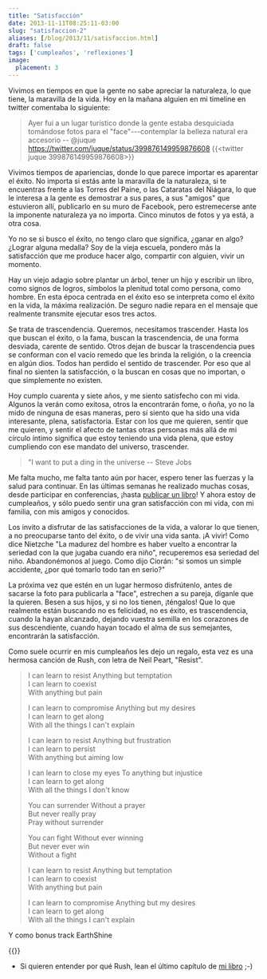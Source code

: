```yaml
---
title: "Satisfacción"
date: 2013-11-11T08:25:11-03:00
slug: "satisfaccion-2"
aliases: [/blog/2013/11/satisfaccion.html]
draft: false
tags: ['cumpleaños', 'reflexiones']
image:
  placement: 3
---
```

Vivimos en tiempos en que la gente no sabe apreciar la naturaleza, lo
que tiene, la maravilla de la vida. Hoy en la mañana alguien en mi
timeline en twitter comentaba lo siguiente:

> Ayer fui a un lugar turístico donde la gente estaba desquiciada
> tomándose fotos para el "face"---contemplar la belleza natural era
> accesorio -- \@juque
> <https://twitter.com/juque/status/399876149959876608>
{{<twitter juque 399876149959876608>}}

Vivimos tiempos de apariencias, donde lo que parece importar es
aparentar el éxito. No importa si estás ante la maravilla de la
naturaleza, si te encuentras frente a las Torres del Paine, o las
Cataratas del Niágara, lo que le interesa a la gente es demostrar a sus
pares, a sus "amigos" que estuvieron allí, publicarlo en su muro de
Facebook, pero estremecerse ante la imponente naturaleza ya no importa.
Cinco minutos de fotos y ya está, a otra cosa.

Yo no se si busco el éxito, no tengo claro que significa, ¿ganar en
algo? ¿Lograr alguna medalla? Soy de la vieja escuela, pondero más la
satisfacción que me produce hacer algo, compartir con alguien, vivir un
momento.

Hay un viejo adagio sobre plantar un árbol, tener un hijo y escribir un
libro, como signos de logros, símbolos la plenitud total como persona,
como hombre. En esta época centrada en el éxito eso se interpreta como
el éxito en la vida, la máxima realización. De seguro nadie repara en el
mensaje que realmente transmite ejecutar esos tres actos.

Se trata de trascendencia. Queremos, necesitamos trascender. Hasta los
que buscan el éxito, o la fama, buscan la trascendencia, de una forma
desviada, carente de sentido. Otros dejan de buscar la trascendencia
pues se conforman con el vacío remedo que les brinda la religión, o la
creencia en algún dios. Todos han perdido el sentido de trascender. Por
eso que al final no sienten la satisfacción, o la buscan en cosas que no
importan, o que simplemente no existen.

Hoy cumplo cuarenta y siete años, y me siento satisfecho con mi vida.
Algunos la verán como exitosa, otros la encontrarán fome, o ñoña, yo no
la mido de ninguna de esas maneras, pero sí siento que ha sido una vida
interesante, plena, satisfactoria. Estar con los que me quieren, sentir
que me quieren, y sentir el afecto de tantas otras personas más allá de
mi círculo íntimo significa que estoy teniendo una vida plena, que estoy
cumpliendo con ese mandato del universo, trascender.

> "I want to put a ding in the universe -- Steve Jobs

Me falta mucho, me falta tanto aún por hacer, espero tener las fuerzas y
la salud para continuar. En las últimas semanas he realizado muchas
cosas, desde participar en conferencias, ¡hasta 
[publicar un libro](/books/)! Y ahora estoy de cumpleaños, y sólo
puedo sentir una gran satisfacción con mi vida, con mi familia, con mis
amigos y conocidos.

Los invito a disfrutar de las satisfacciones de la vida, a valorar lo
que tienen, a no preocuparse tanto del éxito, o de vivir una vida santa.
¡A vivir! Como dice Nietzche "La madurez del hombre es haber vuelto a
encontrar la seriedad con la que jugaba cuando era niño", recuperemos
esa seriedad del niño. Abandonémonos al juego. Como dijo Ciorán: "si
somos un simple accidente, ¿por qué tomarlo todo tan en serio?"

La próxima vez que estén en un lugar hermoso disfrútenlo, antes de
sacarse la foto para publicarla a "face", estrechen a su pareja,
díganle que la quieren. Besen a sus hijos, y si no los tienen,
¡téngalos! Que lo que realmente están buscando no es felicidad, no es
éxito, es trascendencia, cuando la hayan alcanzado, dejando vuestra
semilla en los corazones de sus descendiente, cuando hayan tocado el
alma de sus semejantes, encontrarán la satisfacción.

Como suele ocurrir en mis cumpleaños les dejo un regalo, esta vez es una
hermosa canción de Rush, con letra de Neil Peart, "Resist".

> I can learn to resist Anything but temptation\
> I can learn to coexist\
> With anything but pain
>
> I can learn to compromise Anything but my desires\
> I can learn to get along\
> With all the things I can\'t explain
>
> I can learn to resist Anything but frustration\
> I can learn to persist\
> With anything but aiming low
>
> I can learn to close my eyes To anything but injustice\
> I can learn to get along\
> With all the things I don\'t know
>
> You can surrender Without a prayer\
> But never really pray\
> Pray without surrender
>
> You can fight Without ever winning\
> But never ever win\
> Without a fight
>
> I can learn to resist Anything but temptation\
> I can learn to coexist\
> With anything but pain
>
> I can learn to compromise Anything but my desires\
> I can learn to get along\
> With all the things I can\'t explain

Y como bonus track EarthShine

{{<youtube QagB4v9bzAA>}}

-   Si quieren entender por qué Rush, lean el último capítulo de [mi libro](http://www.lnds.net/books/) ;-)

